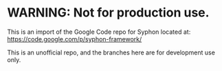 # WARNING: Not for production use.

This is an import of the Google Code repo for Syphon located at: https://code.google.com/p/syphon-framework/

This is an unofficial repo, and the branches here are for development use only.
